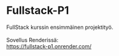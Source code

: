 # Fullstack-P1
 FullStack kurssin ensimmäinen projektityö. 
 <br />
 <br />
Sovellus Renderissä:
<br />
https://fullstack-p1.onrender.com/
